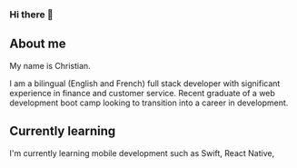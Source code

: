 ### Hi there 👋

## About me 

My name is Christian. 

I am a bilingual (English and French) full stack developer with significant experience in finance and customer service. Recent graduate of a web development boot camp looking to transition into a career in development. 

## Currently learning 

I'm currently learning mobile development such as Swift, React Native, 


<!--
**sweetmangoes/sweetmangoes** is a ✨ _special_ ✨ repository because its `README.md` (this file) appears on your GitHub profile.

Here are some ideas to get you started:

- 🔭 I’m currently working on ...
- 🌱 I’m currently learning ...
- 👯 I’m looking to collaborate on ...
- 🤔 I’m looking for help with ...
- 💬 Ask me about ...
- 📫 How to reach me: ...
- 😄 Pronouns: ...
- ⚡ Fun fact: ...
-->
